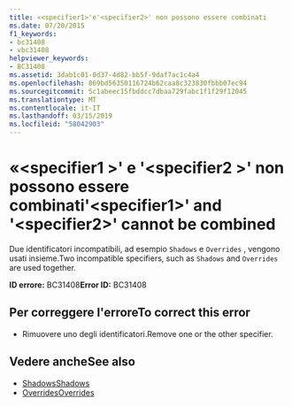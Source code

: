 ```yaml
---
title: «<specifier1>'e'<specifier2>' non possono essere combinati
ms.date: 07/20/2015
f1_keywords:
- bc31408
- vbc31408
helpviewer_keywords:
- BC31408
ms.assetid: 3dab1c01-0d37-4d82-bb5f-9daf7ac1c4a4
ms.openlocfilehash: 869bd56350116724b62caa8c323830fbbb07ec94
ms.sourcegitcommit: 5c1abeec15fbddcc7dbaa729fabc1f1f29f12045
ms.translationtype: MT
ms.contentlocale: it-IT
ms.lasthandoff: 03/15/2019
ms.locfileid: "58042903"
---
```

# <a name="specifier1-and-specifier2-cannot-be-combined"></a><span data-ttu-id="100cd-102">«\<specifier1 >' e '\<specifier2 >' non possono essere combinati</span><span class="sxs-lookup"><span data-stu-id="100cd-102">'\<specifier1>' and '\<specifier2>' cannot be combined</span></span>
<span data-ttu-id="100cd-103">Due identificatori incompatibili, ad esempio `Shadows` e `Overrides` , vengono usati insieme.</span><span class="sxs-lookup"><span data-stu-id="100cd-103">Two incompatible specifiers, such as `Shadows` and `Overrides` are used together.</span></span>  
  
 <span data-ttu-id="100cd-104">**ID errore:** BC31408</span><span class="sxs-lookup"><span data-stu-id="100cd-104">**Error ID:** BC31408</span></span>  
  
## <a name="to-correct-this-error"></a><span data-ttu-id="100cd-105">Per correggere l'errore</span><span class="sxs-lookup"><span data-stu-id="100cd-105">To correct this error</span></span>  
  
-   <span data-ttu-id="100cd-106">Rimuovere uno degli identificatori.</span><span class="sxs-lookup"><span data-stu-id="100cd-106">Remove one or the other specifier.</span></span>  
  
## <a name="see-also"></a><span data-ttu-id="100cd-107">Vedere anche</span><span class="sxs-lookup"><span data-stu-id="100cd-107">See also</span></span>

- [<span data-ttu-id="100cd-108">Shadows</span><span class="sxs-lookup"><span data-stu-id="100cd-108">Shadows</span></span>](../../visual-basic/language-reference/modifiers/shadows.md)
- [<span data-ttu-id="100cd-109">Overrides</span><span class="sxs-lookup"><span data-stu-id="100cd-109">Overrides</span></span>](../../visual-basic/language-reference/modifiers/overrides.md)
